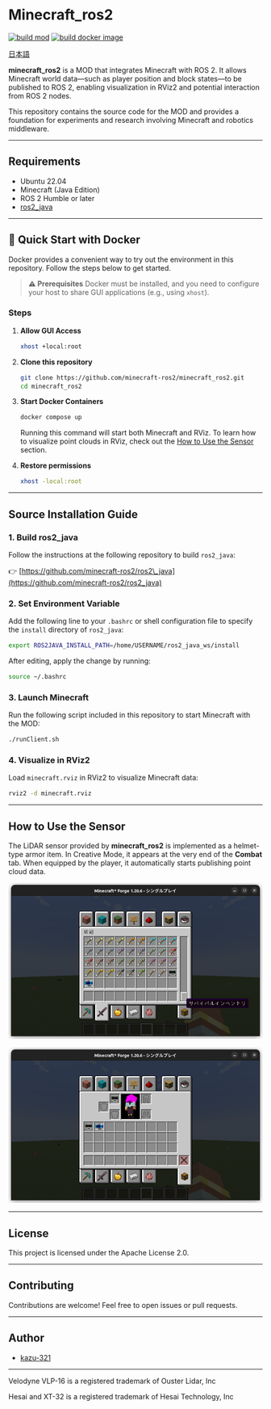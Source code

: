 # Minecraft\_ros2
[![build mod](https://github.com/minecraft-ros2/minecraft_ros2/actions/workflows/build_test.yaml/badge.svg)](https://github.com/minecraft-ros2/minecraft_ros2/actions/workflows/build_test.yaml)
[![build docker image](https://github.com/minecraft-ros2/minecraft_ros2/actions/workflows/docker_build_main.yaml/badge.svg)](https://github.com/minecraft-ros2/minecraft_ros2/actions/workflows/docker_build_main.yaml)

[日本語](README_JP.md)

**minecraft_ros2** is a MOD that integrates Minecraft with ROS 2. It allows Minecraft world data—such as player position and block states—to be published to ROS 2, enabling visualization in RViz2 and potential interaction from ROS 2 nodes.

This repository contains the source code for the MOD and provides a foundation for experiments and research involving Minecraft and robotics middleware.

---

## Requirements

* Ubuntu 22.04
* Minecraft (Java Edition)
* ROS 2 Humble or later
* [ros2\_java](https://github.com/minecraft-ros2/ros2_java)

---
## 🚢 Quick Start with Docker

Docker provides a convenient way to try out the environment in this repository. Follow the steps below to get started.

> **⚠️ Prerequisites**
> Docker must be installed, and you need to configure your host to share GUI applications (e.g., using `xhost`).

### Steps

1. **Allow GUI Access**

   ```bash
   xhost +local:root
   ```

2. **Clone this repository**

   ```bash
   git clone https://github.com/minecraft-ros2/minecraft_ros2.git
   cd minecraft_ros2
   ```

3. **Start Docker Containers**

   ```bash
   docker compose up
   ```

   Running this command will start both Minecraft and RViz. To learn how to visualize point clouds in RViz, check out the [How to Use the Sensor](#how-to-use-the-sensor) section.

4. **Restore permissions**
   ```bash
   xhost -local:root
   ```
---
## Source Installation Guide

### 1. Build ros2\_java

Follow the instructions at the following repository to build `ros2_java`:

👉 [https://github.com/minecraft-ros2/ros2\_java](https://github.com/minecraft-ros2/ros2_java)

### 2. Set Environment Variable

Add the following line to your `.bashrc` or shell configuration file to specify the `install` directory of `ros2_java`:

```bash
export ROS2JAVA_INSTALL_PATH=/home/USERNAME/ros2_java_ws/install
```

After editing, apply the change by running:

```bash
source ~/.bashrc
```

### 3. Launch Minecraft

Run the following script included in this repository to start Minecraft with the MOD:

```bash
./runClient.sh
```

### 4. Visualize in RViz2

Load `minecraft.rviz` in RViz2 to visualize Minecraft data:

```bash
rviz2 -d minecraft.rviz
```

---

## How to Use the Sensor

The LiDAR sensor provided by **minecraft\_ros2** is implemented as a helmet-type armor item. In Creative Mode, it appears at the very end of the **Combat** tab. When equipped by the player, it automatically starts publishing point cloud data.

![lidar_2](/docs/images/lidar_2.png)

![lidar_1](/docs/images/lidar_1.png)

---

## License

This project is licensed under the Apache License 2.0.

---

## Contributing

Contributions are welcome! Feel free to open issues or pull requests.

---

## Author

* [kazu-321](https://github.com/kazu-321)

---


Velodyne VLP-16 is a registered trademark of Ouster Lidar, Inc

Hesai and XT-32 is a registered trademark of Hesai Technology, Inc
